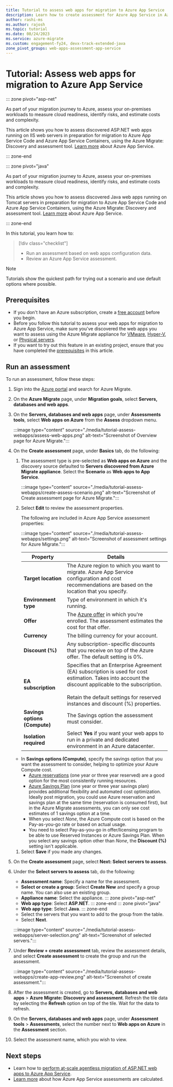 ```yaml
---
title: Tutorial to assess web apps for migration to Azure App Service
description: Learn how to create assessment for Azure App Service in Azure Migrate
author: rashi-ms
ms.author: rajosh
ms.topic: tutorial
ms.date: 08/24/2023
ms.service: azure-migrate
ms.custom: engagement-fy24, devx-track-extended-java
zone_pivot_groups: web-apps-assessment-app-service
---
```



# Tutorial: Assess web apps for migration to Azure App Service


::: zone pivot="asp-net"

As part of your migration journey to Azure, assess your on-premises workloads to measure cloud readiness, identify risks, and estimate costs and complexity.

This article shows you how to assess discovered ASP.NET web apps running on IIS web servers in preparation for migration to Azure App Service Code and Azure App Service Containers, using the Azure Migrate: Discovery and assessment tool. [Learn more](../app-service/overview.md) about Azure App Service.

::: zone-end

::: zone pivot="java"

As part of your migration journey to Azure, assess your on-premises workloads to measure cloud readiness, identify risks, and estimate costs and complexity.

This article shows you how to assess discovered Java web apps running on Tomcat servers in preparation for migration to Azure App Service Code and Azure App Service Containers, using the Azure Migrate: Discovery and assessment tool. [Learn more](../app-service/overview.md) about Azure App Service.

::: zone-end

In this tutorial, you learn how to: 

> [!div class="checklist"]
> * Run an assessment based on web apps configuration data.
> * Review an Azure App Service assessment.

> [!NOTE]
> Tutorials show the quickest path for trying out a scenario and use default options where possible. 

## Prerequisites

- If you don't have an Azure subscription, create a [free account](https://azure.microsoft.com/pricing/free-trial/) before you begin.
- Before you follow this tutorial to assess your web apps for migration to Azure App Service, make sure you've discovered the web apps you want to assess using the Azure Migrate appliance for [VMware](tutorial-discover-vmware.md), [Hyper-V](tutorial-discover-hyper-v.md), or [Physical servers](tutorial-discover-physical.md).
- If you want to try out this feature in an existing project, ensure that you have completed the [prerequisites](how-to-discover-sql-existing-project.md) in this article.

## Run an assessment

To run an assessment, follow these steps:

1. Sign into the [Azure portal](https://ms.portal.azure.com/#home) and search for Azure Migrate.
1. On the **Azure Migrate** page, under **Migration goals**, select **Servers, databases and web apps**.
2. On the **Servers, databases and web apps** page, under **Assessments tools**, select **Web apps on Azure** from the **Assess** dropdown menu.

   :::image type="content" source="./media/tutorial-assess-webapps/assess-web-apps.png" alt-text="Screenshot of Overview page for Azure Migrate.":::

3. On the **Create assessment** page, under **Basics** tab, do the following:
    1. The assessment type is pre-selected as **Web apps on Azure** and the discovery source defaulted to **Servers discovered from Azure Migrate appliance**. Select the **Scenario** as **Web apps to App Service**. 

       :::image type="content" source="./media/tutorial-assess-webapps/create-assess-scenario.png" alt-text="Screenshot of Create assessment page for Azure Migrate.":::

    1. Select **Edit** to review the assessment properties.

       The following are included in Azure App Service assessment properties:

       :::image type="content" source="./media/tutorial-assess-webapps/settings.png" alt-text="Screenshot of assessment settings for Azure Migrate.":::

        **Property** | **Details**
        --- | ---
        **Target location** | The Azure region to which you want to migrate. Azure App Service configuration and cost recommendations are based on the location that you specify.
        **Environment type** | Type of environment in which it's running.
        **Offer** | The [Azure offer](https://azure.microsoft.com/support/legal/offer-details/) in which you're enrolled. The assessment estimates the cost for that offer.
        **Currency** | The billing currency for your account.
        **Discount (%)** | Any subscription-specific discounts that you receive on top of the Azure offer. The default setting is 0%.
        **EA subscription** | Specifies that an Enterprise Agreement (EA) subscription is used for cost estimation. Takes into account the discount applicable to the subscription. <br/><br/> Retain the default settings for reserved instances and discount (%) properties.
        **Savings options (Compute)** | The Savings option the assessment must consider.
        **Isolation required** | Select **Yes** if you want your web apps to run in a private and dedicated environment in an Azure datacenter.

    - In **Savings options (Compute)**, specify the savings option that you want the assessment to consider, helping to optimize your Azure Compute cost. 
        - [Azure reservations](../cost-management-billing/reservations/save-compute-costs-reservations.md) (one year or three year reserved) are a good option for the most consistently running resources.
        - [Azure Savings Plan](../cost-management-billing/savings-plan/savings-plan-compute-overview.md) (one year or three year savings plan) provides additional flexibility and automated cost optimization. Ideally post migration, you could use Azure reservation and savings plan at the same time (reservation is consumed first), but in the Azure Migrate assessments, you can only see cost estimates of 1 savings option at a time. 
        - When you select *None*, the Azure Compute cost is based on the Pay-as-you-go rate or based on actual usage.
        - You need to select Pay-as-you-go in offer/licensing program to be able to use Reserved Instances or Azure Savings Plan. When you select any savings option other than *None*, the **Discount (%)** setting isn't applicable.

    1. Select **Save** if you made any changes.
1. On the **Create assessment** page, select **Next: Select servers to assess**.
1. Under the **Select servers to assess** tab, do the following:
    - **Assessment name**: Specify a name for the assessment.
    - **Select or create a group**: Select **Create New** and specify a group name. You can also use an existing group.
    - **Appliance name**: Select the appliance.
    ::: zone pivot="asp-net"
    - **Web app type**: Select **ASP.NET**.
    ::: zone-end
    ::: zone pivot="java"
    - **Web app type**: Select **Java**.
    ::: zone-end
    - Select the servers that you want to add to the group from the table.
    - Select **Next**.

   :::image type="content" source="./media/tutorial-assess-webapps/server-selection.png" alt-text="Screenshot of selected servers.":::

1. Under **Review + create assessment** tab, review the assessment details, and select **Create assessment** to create the group and run the assessment.

   :::image type="content" source="./media/tutorial-assess-webapps/create-app-review.png" alt-text="Screenshot of create assessment.":::

1. After the assessment is created, go to **Servers, databases and web apps** > **Azure Migrate: Discovery and assessment**. Refresh the tile data by selecting the **Refresh** option on top of the tile. Wait for the data to refresh.
1. On the **Servers, databases and web apps** page, under **Assessment tools** > **Assessments**, select the number next to **Web apps on Azure** in the **Assessment** section. 
1. Select the assessment name, which you wish to view.


## Next steps

- Learn how to [perform at-scale agentless migration of ASP.NET web apps to Azure App Service](./tutorial-modernize-asp-net-appservice-code.md).
- [Learn more](concepts-azure-webapps-assessment-calculation.md) about how Azure App Service assessments are calculated.

